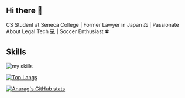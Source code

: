 ## Hi there 👋

CS Student at Seneca College | Former Lawyer in Japan ⚖️ | Passionate About Legal Tech 💻 | Soccer Enthusiast ⚽

## Skills
<img alt="my skills" src="https://skillicons.dev/icons?theme=dark&perline=7&i=html,css,bootstrap,js,nodejs,c,cpp,linux,ubuntu,bash,git,github "/>

[![Top Langs](https://github-readme-stats.vercel.app/api/top-langs/?username=Seongok93&layout=compact&theme=tokyonight)](https://github.com/anuraghazra/github-readme-stats)

[![Anurag's GitHub stats](https://github-readme-stats.vercel.app/api?username=Seongok93&theme=tokyonight)](https://github.com/anuraghazra/github-readme-stats)
